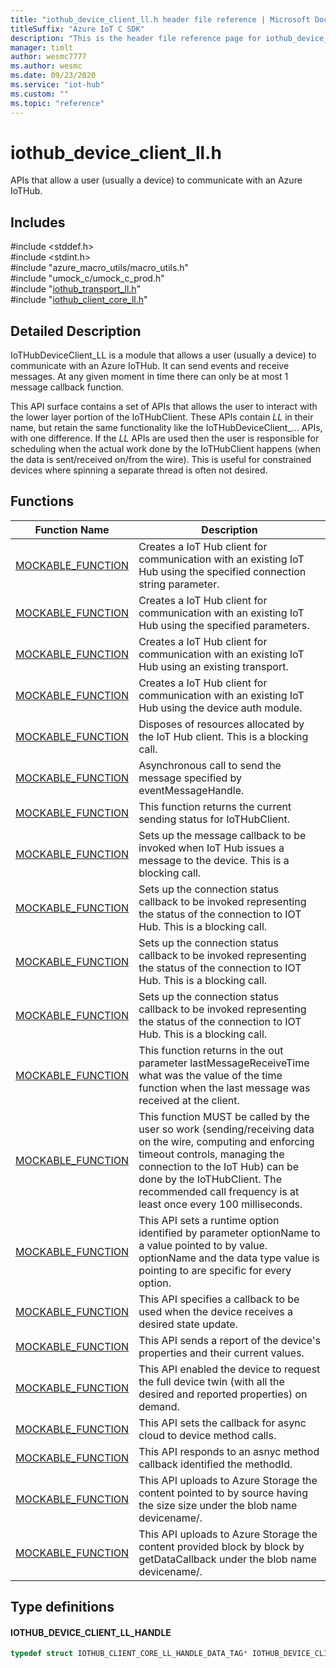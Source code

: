 ```yaml
---                             
title: "iothub_device_client_ll.h header file reference | Microsoft Docs" 
titleSuffix: "Azure IoT C SDK"            
description: "This is the header file reference page for iothub_device_client_ll.h in the Azure IoT C SDK. This SDK is used with Azure IoT Hub and Azure IoT Hub Device Provisioning Service"            
manager: timlt                 
author: wesmc7777              
ms.author: wesmc               
ms.date: 09/23/2020                    
ms.service: "iot-hub"             
ms.custom: ""                
ms.topic: "reference"        
---                            
```


# iothub_device_client_ll.h 

APIs that allow a user (usually a device) to communicate with an Azure IoTHub.

## Includes

\#include <stddef.h>  
\#include <stdint.h>  
\#include "azure_macro_utils/macro_utils.h"  
\#include "umock_c/umock_c_prod.h"  
\#include "[iothub_transport_ll.h](iothub-transport-ll-h.md)"  
\#include "[iothub_client_core_ll.h](iothub-client-core-ll-h.md)"  

## Detailed Description

IoTHubDeviceClient_LL is a module that allows a user (usually a device) to communicate with an Azure IoTHub. It can send events and receive messages. At any given moment in time there can only be at most 1 message callback function.

This API surface contains a set of APIs that allows the user to interact with the lower layer portion of the IoTHubClient. These APIs contain _LL_ in their name, but retain the same functionality like the IoTHubDeviceClient_... APIs, with one difference. If the _LL_ APIs are used then the user is responsible for scheduling when the actual work done by the IoTHubClient happens (when the data is sent/received on/from the wire). This is useful for constrained devices where spinning a separate thread is often not desired.

## Functions

Function Name                  | Description                                
--------------------------------|---------------------------------------------
[MOCKABLE_FUNCTION](./iothub-device-client-ll-h/mockable-function.md)            | Creates a IoT Hub client for communication with an existing IoT Hub using the specified connection string parameter.
[MOCKABLE_FUNCTION](./iothub-device-client-ll-h/mockable-function.md)            | Creates a IoT Hub client for communication with an existing IoT Hub using the specified parameters.
[MOCKABLE_FUNCTION](./iothub-device-client-ll-h/mockable-function.md)            | Creates a IoT Hub client for communication with an existing IoT Hub using an existing transport.
[MOCKABLE_FUNCTION](./iothub-device-client-ll-h/mockable-function.md)            | Creates a IoT Hub client for communication with an existing IoT Hub using the device auth module.
[MOCKABLE_FUNCTION](./iothub-device-client-ll-h/mockable-function.md)            | Disposes of resources allocated by the IoT Hub client. This is a blocking call.
[MOCKABLE_FUNCTION](./iothub-device-client-ll-h/mockable-function.md)            | Asynchronous call to send the message specified by eventMessageHandle.
[MOCKABLE_FUNCTION](./iothub-device-client-ll-h/mockable-function.md)            | This function returns the current sending status for IoTHubClient.
[MOCKABLE_FUNCTION](./iothub-device-client-ll-h/mockable-function.md)            | Sets up the message callback to be invoked when IoT Hub issues a message to the device. This is a blocking call.
[MOCKABLE_FUNCTION](./iothub-device-client-ll-h/mockable-function.md)            | Sets up the connection status callback to be invoked representing the status of the connection to IOT Hub. This is a blocking call.
[MOCKABLE_FUNCTION](./iothub-device-client-ll-h/mockable-function.md)            | Sets up the connection status callback to be invoked representing the status of the connection to IOT Hub. This is a blocking call.
[MOCKABLE_FUNCTION](./iothub-device-client-ll-h/mockable-function.md)            | Sets up the connection status callback to be invoked representing the status of the connection to IOT Hub. This is a blocking call.
[MOCKABLE_FUNCTION](./iothub-device-client-ll-h/mockable-function.md)            | This function returns in the out parameter lastMessageReceiveTime what was the value of the time function when the last message was received at the client.
[MOCKABLE_FUNCTION](./iothub-device-client-ll-h/mockable-function.md)            | This function MUST be called by the user so work (sending/receiving data on the wire, computing and enforcing timeout controls, managing the connection to the IoT Hub) can be done by the IoTHubClient. The recommended call frequency is at least once every 100 milliseconds.
[MOCKABLE_FUNCTION](./iothub-device-client-ll-h/mockable-function.md)            | This API sets a runtime option identified by parameter optionName to a value pointed to by value. optionName and the data type value is pointing to are specific for every option.
[MOCKABLE_FUNCTION](./iothub-device-client-ll-h/mockable-function.md)            | This API specifies a callback to be used when the device receives a desired state update.
[MOCKABLE_FUNCTION](./iothub-device-client-ll-h/mockable-function.md)            | This API sends a report of the device's properties and their current values.
[MOCKABLE_FUNCTION](./iothub-device-client-ll-h/mockable-function.md)            | This API enabled the device to request the full device twin (with all the desired and reported properties) on demand.
[MOCKABLE_FUNCTION](./iothub-device-client-ll-h/mockable-function.md)            | This API sets the callback for async cloud to device method calls.
[MOCKABLE_FUNCTION](./iothub-device-client-ll-h/mockable-function.md)            | This API responds to an asnyc method callback identified the methodId.
[MOCKABLE_FUNCTION](./iothub-device-client-ll-h/mockable-function.md)            | This API uploads to Azure Storage the content pointed to by source having the size size under the blob name devicename/.
[MOCKABLE_FUNCTION](./iothub-device-client-ll-h/mockable-function.md)            | This API uploads to Azure Storage the content provided block by block by getDataCallback under the blob name devicename/.

## Type definitions

#### IOTHUB_DEVICE_CLIENT_LL_HANDLE

```C
typedef struct IOTHUB_CLIENT_CORE_LL_HANDLE_DATA_TAG* IOTHUB_DEVICE_CLIENT_LL_HANDLE;
```

